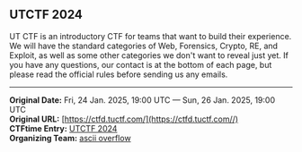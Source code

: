 ## UTCTF 2024

UT CTF is an introductory CTF for teams that want to build their experience. We will have the standard categories of Web, Forensics, Crypto, RE, and Exploit, as well as some other categories we don't want to reveal just yet. If you have any questions, our contact is at the bottom of each page, but please read the official rules before sending us any emails.

---
**Original Date:** Fri, 24 Jan. 2025, 19:00 UTC — Sun, 26 Jan. 2025, 19:00 UTC<br>
**Original URL:** [https://ctfd.tuctf.com/](https://ctfd.tuctf.com//)<br>
**CTFtime Entry:** [UTCTF 2024](https://ctftime.org/event/2584)<br>
**Organizing Team:** [ascii overflow](https://ctftime.org/team/15360)<br>
<!-- Official URL: https://ctfd.tuctf.com/-->
